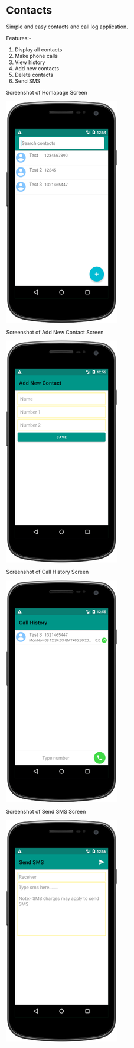 # Contacts

Simple and easy contacts and call log application.

Features:-
1. Display all contacts
2. Make phone calls
3. View history
4. Add new contacts
5. Delete contacts
6. Send SMS

Screenshot of Homapage Screen

<img
     src="https://github.com/ChitranjanKumar78/ContactApp/blob/master/app/src/main/java/com/chitranjank/apps/contacts/ScreenShots/homepage.png"
     width="300" 
     height="600">
     
Screenshot of Add New Contact Screen

<img
     src="https://github.com/ChitranjanKumar78/ContactApp/blob/master/app/src/main/java/com/chitranjank/apps/contacts/ScreenShots/addnewcontact.png"
     width="300" 
     height="600">

Screenshot of Call History Screen

<img
     src="https://github.com/ChitranjanKumar78/ContactApp/blob/master/app/src/main/java/com/chitranjank/apps/contacts/ScreenShots/callhistory.png"
     width="300" 
     height="600">
     
Screenshot of Send SMS Screen

<img
     src="https://github.com/ChitranjanKumar78/ContactApp/blob/master/app/src/main/java/com/chitranjank/apps/contacts/ScreenShots/sendsms.png"
     width="300" 
     height="600">

